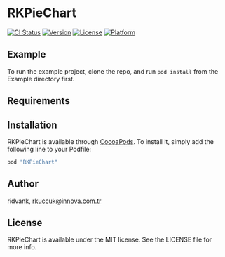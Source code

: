 # RKPieChart

[![CI Status](http://img.shields.io/travis/ridvank/RKPieChart.svg?style=flat)](https://travis-ci.org/ridvank/RKPieChart)
[![Version](https://img.shields.io/cocoapods/v/RKPieChart.svg?style=flat)](http://cocoapods.org/pods/RKPieChart)
[![License](https://img.shields.io/cocoapods/l/RKPieChart.svg?style=flat)](http://cocoapods.org/pods/RKPieChart)
[![Platform](https://img.shields.io/cocoapods/p/RKPieChart.svg?style=flat)](http://cocoapods.org/pods/RKPieChart)

## Example

To run the example project, clone the repo, and run `pod install` from the Example directory first.

## Requirements

## Installation

RKPieChart is available through [CocoaPods](http://cocoapods.org). To install
it, simply add the following line to your Podfile:

```ruby
pod "RKPieChart"
```

## Author

ridvank, rkuccuk@innova.com.tr

## License

RKPieChart is available under the MIT license. See the LICENSE file for more info.
